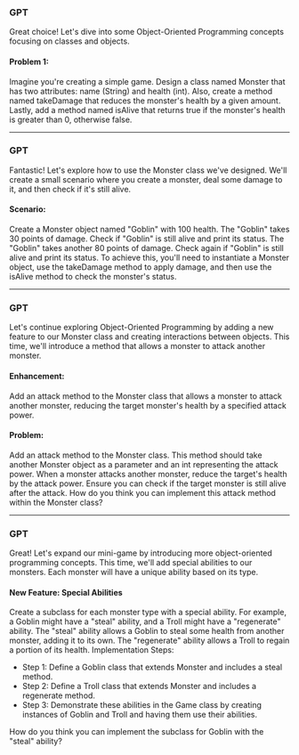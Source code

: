 ### GPT
Great choice! Let's dive into some Object-Oriented Programming concepts focusing on classes and objects.

#### Problem 1:
Imagine you're creating a simple game. Design a class named Monster that has two attributes: name (String) and health (int). Also, create a method named takeDamage that reduces the monster's health by a given amount. Lastly, add a method named isAlive that returns true if the monster's health is greater than 0, otherwise false.



---------------------------

### GPT
Fantastic! Let's explore how to use the Monster class we've designed. We'll create a small scenario where you create a monster, deal some damage to it, and then check if it's still alive.

#### Scenario:

Create a Monster object named "Goblin" with 100 health.
The "Goblin" takes 30 points of damage.
Check if "Goblin" is still alive and print its status.
The "Goblin" takes another 80 points of damage.
Check again if "Goblin" is still alive and print its status.
To achieve this, you'll need to instantiate a Monster object, use the takeDamage method to apply damage, and then use the isAlive method to check the monster's status.

----------------------------------

### GPT
Let's continue exploring Object-Oriented Programming by adding a new feature to our Monster class and creating interactions between objects. This time, we'll introduce a method that allows a monster to attack another monster.

#### Enhancement:
Add an attack method to the Monster class that allows a monster to attack another monster, reducing the target monster's health by a specified attack power.

#### Problem:

Add an attack method to the Monster class. This method should take another Monster object as a parameter and an int representing the attack power.
When a monster attacks another monster, reduce the target's health by the attack power.
Ensure you can check if the target monster is still alive after the attack.
How do you think you can implement this attack method within the Monster class?

--------------------------------------
### GPT

Great! Let's expand our mini-game by introducing more object-oriented programming concepts. This time, we'll add special abilities to our monsters. Each monster will have a unique ability based on its type.

#### New Feature: Special Abilities

Create a subclass for each monster type with a special ability. For example, a Goblin might have a "steal" ability, and a Troll might have a "regenerate" ability.
The "steal" ability allows a Goblin to steal some health from another monster, adding it to its own.
The "regenerate" ability allows a Troll to regain a portion of its health.
Implementation Steps:

* Step 1: Define a Goblin class that extends Monster and includes a steal method.
* Step 2: Define a Troll class that extends Monster and includes a regenerate method.
* Step 3: Demonstrate these abilities in the Game class by creating instances of Goblin and Troll and having them use their abilities.

How do you think you can implement the subclass for Goblin with the "steal" ability?